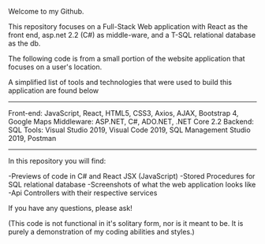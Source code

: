 Welcome to my Github.

This repository focuses on a Full-Stack Web application with React as the front end, asp.net 2.2 (C#) as middle-ware, and a T-SQL relational database as the db.

The following code is from a small portion of the website application that focuses on a user's location.

A simplified list of tools and technologies that were used to build this application are found below

***********************************************

Front-end: JavaScript, React, HTML5, CSS3, Axios, AJAX, Bootstrap 4, Google Maps
Middleware: ASP.NET, C#, ADO.NET, .NET Core 2.2
Backend: SQL
Tools: Visual Studio 2019, Visual Code 2019, SQL Management Studio 2019, Postman

***********************************************
In this repository you will find:

-Previews of code in C# and React JSX (JavaScript)
-Stored Procedures for SQL relational database
-Screenshots of what the web application looks like
-Api Controllers with their respective services


If you have any questions, please ask!

(This code is not functional in it's solitary form, nor is it meant to be. It is purely a demonstration of my coding abilities and styles.)

